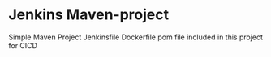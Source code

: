 # Jenkins Maven-project

Simple Maven Project
Jenkinsfile
Dockerfile 
pom file included in this project for CICD

